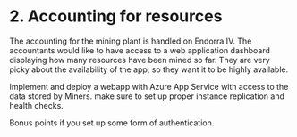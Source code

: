 # 2. Accounting for resources

The accounting for the mining plant is handled on Endorra IV. The accountants would like to have access to a web application dashboard displaying how many resources have been mined so far. They are very picky about the availability of the app, so they want it to be highly available.

Implement and deploy a webapp with Azure App Service with access to the data stored by Miners. make sure to set up proper instance replication and health checks.

Bonus points if you set up some form of authentication.
